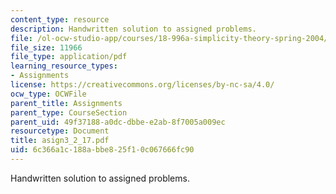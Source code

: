 ```yaml
---
content_type: resource
description: Handwritten solution to assigned problems.
file: /ol-ocw-studio-app/courses/18-996a-simplicity-theory-spring-2004/6c366a1c188abbe825f10c067666fc90_asign3_2_17.pdf
file_size: 11966
file_type: application/pdf
learning_resource_types:
- Assignments
license: https://creativecommons.org/licenses/by-nc-sa/4.0/
ocw_type: OCWFile
parent_title: Assignments
parent_type: CourseSection
parent_uid: 49f37188-a0dc-dbbe-e2ab-8f7005a009ec
resourcetype: Document
title: asign3_2_17.pdf
uid: 6c366a1c-188a-bbe8-25f1-0c067666fc90
---
```

Handwritten solution to assigned problems.